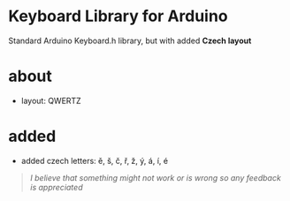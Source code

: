 
# Keyboard Library for Arduino

Standard Arduino Keyboard.h library, but with added __Czech layout__ 
# **about**
  - layout: QWERTZ<br>
# **added**
  - added czech letters: ě, š, č, ř, ž, ý, á, í, é

  
>*I believe that something might not work or is wrong so any feedback is appreciated*

